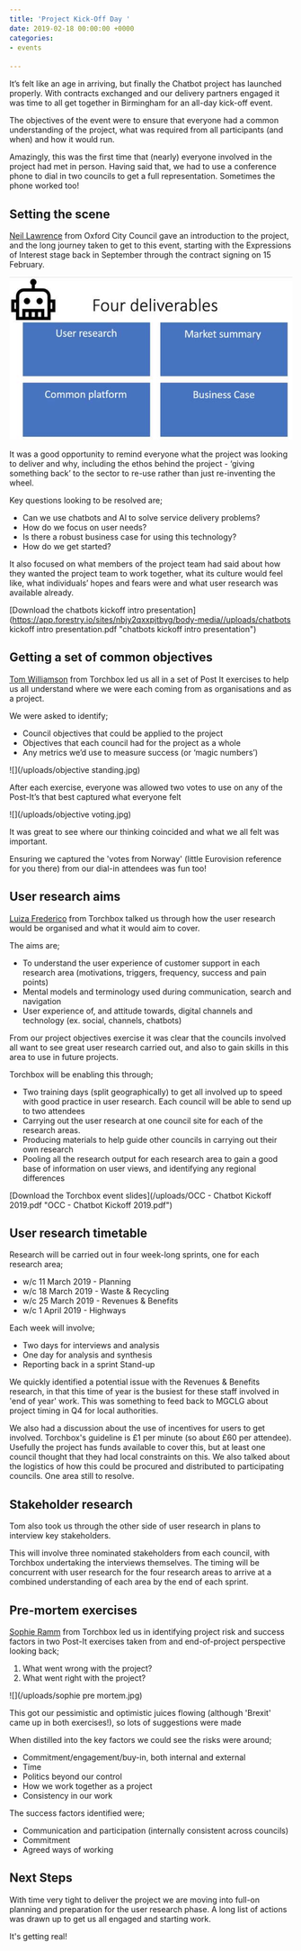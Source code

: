 ```yaml
---
title: 'Project Kick-Off Day '
date: 2019-02-18 00:00:00 +0000
categories:
- events

---
```

It’s felt like an age in arriving, but finally the Chatbot project has launched properly. With contracts exchanged and our delivery partners engaged it was time to all get together in Birmingham for an all-day kick-off event.

The objectives of the event were to ensure that everyone had a common understanding of the project, what was required from all participants (and when) and how it would run.

Amazingly, this was the first time that (nearly) everyone involved in the project had met in person. Having said that, we had to use a conference phone to dial in two councils to get a full representation. Sometimes the phone worked too!

## Setting the scene

[Neil Lawrence](https://twitter.com/OX1Digital) from Oxford City Council gave an introduction to the project, and the long journey taken to get to this event, starting with the Expressions of Interest stage back in September through the contract signing on 15 February.

![](/uploads/deliverables.jpg)

It was a good opportunity to remind everyone what the project was looking to deliver and why, including the ethos behind the project - ‘giving something back’ to the sector to re-use rather than just re-inventing the wheel.

Key questions looking to be resolved are;

* Can we use chatbots and AI to solve service delivery problems?
* How do we focus on user needs?
* Is there a robust business case for using this technology?
* How do we get started?

It also focused on what members of the project team had said about how they wanted the project team to work together, what its culture would feel like, what individuals’ hopes and fears were and what user research was available already.

[Download the chatbots kickoff intro presentation](https://app.forestry.io/sites/nbjy2qxxpjtbyg/body-media//uploads/chatbots kickoff intro presentation.pdf "chatbots kickoff intro presentation")

## Getting a set of common objectives

[Tom Williamson](https://torchbox.com/team/tom-williams/) from Torchbox led us all in a set of Post It exercises to help us all understand where we were each coming from as organisations and as a project.

We were asked to identify;

* Council objectives that could be applied to the project
* Objectives that each council had for the project as a whole
* Any metrics we’d use to measure success (or ‘magic numbers’)

![](/uploads/objective standing.jpg)

After each exercise, everyone was allowed two votes to use on any of the Post-It’s that best captured what everyone felt

![](/uploads/objective voting.jpg)

It was great to see where our thinking coincided and what we all felt was important.

Ensuring we captured the 'votes from Norway' (little Eurovision reference for you there) from our dial-in attendees was fun too!

## User research aims

[Luiza Frederico](https://torchbox.com/team/luiza-frederico/) from Torchbox talked us through how the user research would be organised and what it would aim to cover.

The aims are;

* To understand the user experience of customer support in each research area (motivations, triggers, frequency, success and pain points)
* Mental models and terminology used during communication, search and navigation
* User experience of, and attitude towards, digital channels and technology (ex. social, channels, chatbots)

From our project objectives exercise it was clear that the councils involved all want to see great user research carried out, and also to gain skills in this area to use in future projects.

Torchbox will be enabling this through;

* Two training days (split geographically) to get all involved up to speed with good practice in user research. Each council will be able to send up to two attendees
* Carrying out the user research at one council site for each of the research areas.
* Producing materials to help guide other councils in carrying out their own research
* Pooling all the research output for each research area to gain a good base of information on user views, and identifying any regional differences

[Download the Torchbox event slides](/uploads/OCC - Chatbot Kickoff 2019.pdf "OCC - Chatbot Kickoff 2019.pdf")

## User research timetable

Research will be carried out in four week-long sprints, one for each research area;

* w/c 11 March 2019 - Planning
* w/c 18 March 2019 - Waste & Recycling
* w/c 25 March 2019 - Revenues & Benefits
* w/c 1 April 2019 - Highways

Each week will involve;

* Two days for interviews and analysis
* One day for analysis and synthesis
* Reporting back in a sprint Stand-up

We quickly identified a potential issue with the Revenues & Benefits research, in that this time of year is the busiest for these staff involved in 'end of year' work. This was something to feed back to MGCLG about project timing in Q4 for local authorities.

We also had a discussion about the use of incentives for users to get involved. Torchbox's guideline is £1 per minute (so about £60 per attendee). Usefully the project has funds available to cover this, but at least one council thought that they had local constraints on this. We also talked about the logistics of how this could be procured and distributed to participating councils. One area still to resolve.

## Stakeholder research

Tom also took us through the other side of user research in plans to interview key stakeholders.

This will involve three nominated stakeholders from each council, with Torchbox undertaking the interviews themselves. The timing will be concurrent with user research for the four research areas to arrive at a combined understanding of each area by the end of each sprint.

## Pre-mortem exercises

[Sophie Ramm](https://torchbox.com/team/sophie-ramm/) from Torchbox led us in identifying project risk and success factors in two Post-It exercises taken from and end-of-project perspective looking back;

1. What went wrong with the project?
2. What went right with the project?

![](/uploads/sophie pre mortem.jpg)

This got our pessimistic and optimistic juices flowing (although 'Brexit' came up in both exercises!), so lots of suggestions were made

When distilled into the key factors we could see the risks were around;

* Commitment/engagement/buy-in, both internal and external
* Time
* Politics beyond our control
* How we work together as a project
* Consistency in our work

The success factors identified were;

* Communication and participation (internally consistent across councils)
* Commitment
* Agreed ways of working

## Next Steps

With time very tight to deliver the project we are moving into full-on planning and preparation for the user research phase. A long list of actions was drawn up to get us all engaged and starting work.

It's getting real!